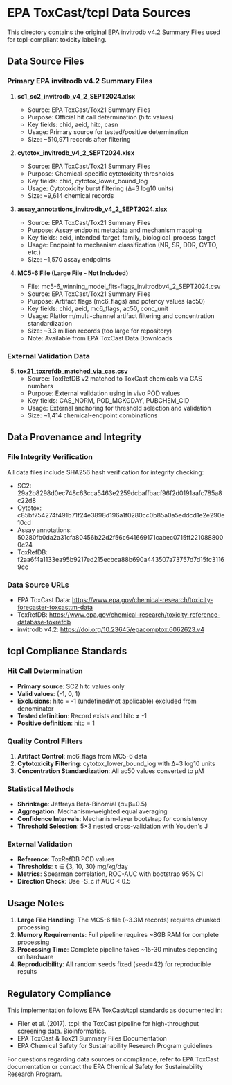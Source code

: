 # EPA ToxCast/tcpl Data Sources

This directory contains the original EPA invitrodb v4.2 Summary Files used for tcpl-compliant toxicity labeling.

## Data Source Files

### Primary EPA invitrodb v4.2 Summary Files

1. **sc1_sc2_invitrodb_v4_2_SEPT2024.xlsx**
   - Source: EPA ToxCast/Tox21 Summary Files
   - Purpose: Official hit call determination (hitc values)
   - Key fields: chid, aeid, hitc, casn
   - Usage: Primary source for tested/positive determination
   - Size: ~510,971 records after filtering

2. **cytotox_invitrodb_v4_2_SEPT2024.xlsx**
   - Source: EPA ToxCast/Tox21 Summary Files
   - Purpose: Chemical-specific cytotoxicity thresholds
   - Key fields: chid, cytotox_lower_bound_log
   - Usage: Cytotoxicity burst filtering (Δ=3 log10 units)
   - Size: ~9,614 chemical records

3. **assay_annotations_invitrodb_v4_2_SEPT2024.xlsx**
   - Source: EPA ToxCast/Tox21 Summary Files
   - Purpose: Assay endpoint metadata and mechanism mapping
   - Key fields: aeid, intended_target_family, biological_process_target
   - Usage: Endpoint to mechanism classification (NR, SR, DDR, CYTO, etc.)
   - Size: ~1,570 assay endpoints

4. **MC5-6 File (Large File - Not Included)**
   - File: mc5-6_winning_model_fits-flags_invitrodbv4_2_SEPT2024.csv
   - Source: EPA ToxCast/Tox21 Summary Files
   - Purpose: Artifact flags (mc6_flags) and potency values (ac50)
   - Key fields: chid, aeid, mc6_flags, ac50, conc_unit
   - Usage: Platform/multi-channel artifact filtering and concentration standardization
   - Size: ~3.3 million records (too large for repository)
   - Note: Available from EPA ToxCast Data Downloads

### External Validation Data

5. **tox21_toxrefdb_matched_via_cas.csv**
   - Source: ToxRefDB v2 matched to ToxCast chemicals via CAS numbers
   - Purpose: External validation using in vivo POD values
   - Key fields: CAS_NORM, POD_MGKGDAY, PUBCHEM_CID
   - Usage: External anchoring for threshold selection and validation
   - Size: ~1,414 chemical-endpoint combinations

## Data Provenance and Integrity

### File Integrity Verification
All data files include SHA256 hash verification for integrity checking:
- SC2: 29a2b8298d0ec748c63cca5463e2259dcbaffbacf96f2d0191aafc785a8c22d8
- Cytotox: c85bf754274f491b71f24e3898d196a1f0280cc0b85a0a5eddcd1e2e290e10cd
- Assay annotations: 50280fb0da2a31cfa80456b22d2f56c641669171cabec0715ff2210888000c24
- ToxRefDB: f2aa6f4a1133ea95b9217ed215ecbca88b690a443507a73757d7d15fc31169cc

### Data Source URLs
- EPA ToxCast Data: https://www.epa.gov/chemical-research/toxicity-forecaster-toxcasttm-data
- ToxRefDB: https://www.epa.gov/chemical-research/toxicity-reference-database-toxrefdb
- invitrodb v4.2: https://doi.org/10.23645/epacomptox.6062623.v4

## tcpl Compliance Standards

### Hit Call Determination
- **Primary source**: SC2 hitc values only
- **Valid values**: {-1, 0, 1}
- **Exclusions**: hitc = -1 (undefined/not applicable) excluded from denominator
- **Tested definition**: Record exists and hitc ≠ -1
- **Positive definition**: hitc = 1

### Quality Control Filters
1. **Artifact Control**: mc6_flags from MC5-6 data
2. **Cytotoxicity Filtering**: cytotox_lower_bound_log with Δ=3 log10 units
3. **Concentration Standardization**: All ac50 values converted to μM

### Statistical Methods
- **Shrinkage**: Jeffreys Beta-Binomial (α=β=0.5)
- **Aggregation**: Mechanism-weighted equal averaging
- **Confidence Intervals**: Mechanism-layer bootstrap for consistency
- **Threshold Selection**: 5×3 nested cross-validation with Youden's J

### External Validation
- **Reference**: ToxRefDB POD values
- **Thresholds**: τ ∈ {3, 10, 30} mg/kg/day
- **Metrics**: Spearman correlation, ROC-AUC with bootstrap 95% CI
- **Direction Check**: Use -S_c if AUC < 0.5

## Usage Notes

1. **Large File Handling**: The MC5-6 file (~3.3M records) requires chunked processing
2. **Memory Requirements**: Full pipeline requires ~8GB RAM for complete processing
3. **Processing Time**: Complete pipeline takes ~15-30 minutes depending on hardware
4. **Reproducibility**: All random seeds fixed (seed=42) for reproducible results

## Regulatory Compliance

This implementation follows EPA ToxCast/tcpl standards as documented in:
- Filer et al. (2017). tcpl: the ToxCast pipeline for high-throughput screening data. Bioinformatics.
- EPA ToxCast & Tox21 Summary Files Documentation
- EPA Chemical Safety for Sustainability Research Program guidelines

For questions regarding data sources or compliance, refer to EPA ToxCast documentation or contact the EPA Chemical Safety for Sustainability Research Program.
